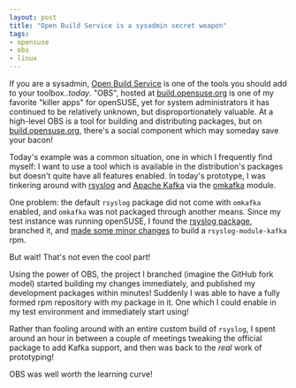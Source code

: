 ```yaml
---
layout: post
title: "Open Build Service is a sysadmin secret weapon"
tags:
- opensuse
- obs
- linux
---
```


If you are a sysadmin, [Open Build Service](https://openbuildservice.org/) is
one of the tools you should add to your toolbox.._today_. "OBS", hosted at
[build.opensuse.org](https://build.opensuse.org) is one of my favorite "killer
apps" for openSUSE, yet for system administrators it has continued to be
relatively unknown, but disproportionately valuable. At a high-level OBS is a tool
for building and distributing packages, but on
[build.opensuse.org](https://build.opensuse.org), there's a social component
which may someday save your bacon!

Today's example was a common situation, one in which I frequently find myself:
I want to use a tool which is available in the distribution's packages
but doesn't quite have all features enabled. In today's prototype, I was
tinkering around with [rsyslog](https://www.rsyslog.com/) and [Apache
Kafka](https://kafka.apache.org) via the
[omkafka](https://rsyslog.readthedocs.io/en/latest/configuration/modules/omkafka.html)
module.

One problem: the default `rsyslog` package did not come with `omkafka` enabled,
and `omkafka` was not packaged through another means. Since my test instance
was running openSUSE, I found the [rsyslog
package](https://build.opensuse.org/package/show/Base:System/rsyslog), branched
it, and [made some minor
changes](https://build.opensuse.org/request/show/770738) to build a
`rsyslog-module-kafka` rpm.

But wait! That's not even the cool part!

Using the power of OBS, the project I branched (imagine the
GitHub fork model) started building my changes immediately, and published my
development packages within minutes! Suddenly I was able to have a fully formed
rpm repository with my package in it. One which I could enable in my test
environment and immediately start using!

Rather than fooling around with an entire custom build of `rsyslog`, I spent
around an hour in between a couple of meetings tweaking the official package to
add Kafka support, and then was back to the _real_ work of prototyping!


OBS was well worth the learning curve!
